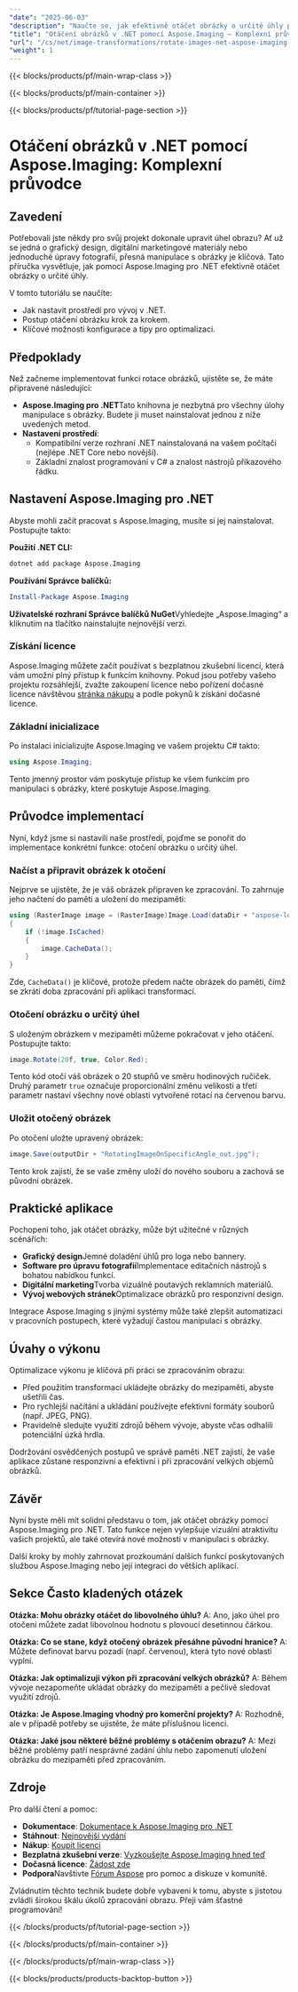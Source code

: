 ```yaml
---
"date": "2025-06-03"
"description": "Naučte se, jak efektivně otáčet obrázky o určité úhly pomocí Aspose.Imaging pro .NET. Tato podrobná příručka zahrnuje tipy pro nastavení, implementaci a optimalizaci."
"title": "Otáčení obrázků v .NET pomocí Aspose.Imaging – Komplexní průvodce"
"url": "/cs/net/image-transformations/rotate-images-net-aspose-imaging-guide/"
"weight": 1
---
```


{{< blocks/products/pf/main-wrap-class >}}

{{< blocks/products/pf/main-container >}}

{{< blocks/products/pf/tutorial-page-section >}}
# Otáčení obrázků v .NET pomocí Aspose.Imaging: Komplexní průvodce

## Zavedení

Potřebovali jste někdy pro svůj projekt dokonale upravit úhel obrazu? Ať už se jedná o grafický design, digitální marketingové materiály nebo jednoduché úpravy fotografií, přesná manipulace s obrázky je klíčová. Tato příručka vysvětluje, jak pomocí Aspose.Imaging pro .NET efektivně otáčet obrázky o určité úhly.

V tomto tutoriálu se naučíte:
- Jak nastavit prostředí pro vývoj v .NET.
- Postup otáčení obrázku krok za krokem.
- Klíčové možnosti konfigurace a tipy pro optimalizaci.

## Předpoklady

Než začneme implementovat funkci rotace obrázků, ujistěte se, že máte připravené následující:

- **Aspose.Imaging pro .NET**Tato knihovna je nezbytná pro všechny úlohy manipulace s obrázky. Budete ji muset nainstalovat jednou z níže uvedených metod.
- **Nastavení prostředí**:
  - Kompatibilní verze rozhraní .NET nainstalovaná na vašem počítači (nejlépe .NET Core nebo novější).
  - Základní znalost programování v C# a znalost nástrojů příkazového řádku.

## Nastavení Aspose.Imaging pro .NET

Abyste mohli začít pracovat s Aspose.Imaging, musíte si jej nainstalovat. Postupujte takto:

**Použití .NET CLI:**

```bash
dotnet add package Aspose.Imaging
```

**Používání Správce balíčků:**

```powershell
Install-Package Aspose.Imaging
```

**Uživatelské rozhraní Správce balíčků NuGet**Vyhledejte „Aspose.Imaging“ a kliknutím na tlačítko nainstalujte nejnovější verzi.

### Získání licence

Aspose.Imaging můžete začít používat s bezplatnou zkušební licencí, která vám umožní plný přístup k funkcím knihovny. Pokud jsou potřeby vašeho projektu rozsáhlejší, zvažte zakoupení licence nebo pořízení dočasné licence návštěvou [stránka nákupu](https://purchase.aspose.com/buy) a podle pokynů k získání dočasné licence.

### Základní inicializace

Po instalaci inicializujte Aspose.Imaging ve vašem projektu C# takto:

```csharp
using Aspose.Imaging;
```

Tento jmenný prostor vám poskytuje přístup ke všem funkcím pro manipulaci s obrázky, které poskytuje Aspose.Imaging.

## Průvodce implementací

Nyní, když jsme si nastavili naše prostředí, pojďme se ponořit do implementace konkrétní funkce: otočení obrázku o určitý úhel.

### Načíst a připravit obrázek k otočení

Nejprve se ujistěte, že je váš obrázek připraven ke zpracování. To zahrnuje jeho načtení do paměti a uložení do mezipaměti:

```csharp
using (RasterImage image = (RasterImage)Image.Load(dataDir + "aspose-logo.jpg"))
{
    if (!image.IsCached)
    {
        image.CacheData();
    }
}
```

Zde, `CacheData()` je klíčové, protože předem načte obrázek do paměti, čímž se zkrátí doba zpracování při aplikaci transformací.

### Otočení obrázku o určitý úhel

S uloženým obrázkem v mezipaměti můžeme pokračovat v jeho otáčení. Postupujte takto:

```csharp
image.Rotate(20f, true, Color.Red);
```

Tento kód otočí váš obrázek o 20 stupňů ve směru hodinových ručiček. Druhý parametr `true` označuje proporcionální změnu velikosti a třetí parametr nastaví všechny nové oblasti vytvořené rotací na červenou barvu.

### Uložit otočený obrázek

Po otočení uložte upravený obrázek:

```csharp
image.Save(outputDir + "RotatingImageOnSpecificAngle_out.jpg");
```

Tento krok zajistí, že se vaše změny uloží do nového souboru a zachová se původní obrázek.

## Praktické aplikace

Pochopení toho, jak otáčet obrázky, může být užitečné v různých scénářích:

- **Grafický design**Jemné doladění úhlů pro loga nebo bannery.
- **Software pro úpravu fotografií**Implementace editačních nástrojů s bohatou nabídkou funkcí.
- **Digitální marketing**Tvorba vizuálně poutavých reklamních materiálů.
- **Vývoj webových stránek**Optimalizace obrázků pro responzivní design.

Integrace Aspose.Imaging s jinými systémy může také zlepšit automatizaci v pracovních postupech, které vyžadují častou manipulaci s obrázky.

## Úvahy o výkonu

Optimalizace výkonu je klíčová při práci se zpracováním obrazu:

- Před použitím transformací ukládejte obrázky do mezipaměti, abyste ušetřili čas.
- Pro rychlejší načítání a ukládání používejte efektivní formáty souborů (např. JPEG, PNG).
- Pravidelně sledujte využití zdrojů během vývoje, abyste včas odhalili potenciální úzká hrdla.

Dodržování osvědčených postupů ve správě paměti .NET zajistí, že vaše aplikace zůstane responzivní a efektivní i při zpracování velkých objemů obrázků.

## Závěr

Nyní byste měli mít solidní představu o tom, jak otáčet obrázky pomocí Aspose.Imaging pro .NET. Tato funkce nejen vylepšuje vizuální atraktivitu vašich projektů, ale také otevírá nové možnosti v manipulaci s obrázky.

Další kroky by mohly zahrnovat prozkoumání dalších funkcí poskytovaných službou Aspose.Imaging nebo její integraci do větších aplikací.

## Sekce Často kladených otázek

**Otázka: Mohu obrázky otáčet do libovolného úhlu?**
A: Ano, jako úhel pro otočení můžete zadat libovolnou hodnotu s plovoucí desetinnou čárkou.

**Otázka: Co se stane, když otočený obrázek přesáhne původní hranice?**
A: Můžete definovat barvu pozadí (např. červenou), která tyto nové oblasti vyplní.

**Otázka: Jak optimalizuji výkon při zpracování velkých obrázků?**
A: Během vývoje nezapomeňte ukládat obrázky do mezipaměti a pečlivě sledovat využití zdrojů.

**Otázka: Je Aspose.Imaging vhodný pro komerční projekty?**
A: Rozhodně, ale v případě potřeby se ujistěte, že máte příslušnou licenci. 

**Otázka: Jaké jsou některé běžné problémy s otáčením obrazu?**
A: Mezi běžné problémy patří nesprávné zadání úhlu nebo zapomenutí uložení obrázku do mezipaměti před zpracováním.

## Zdroje

Pro další čtení a pomoc:

- **Dokumentace**: [Dokumentace k Aspose.Imaging pro .NET](https://reference.aspose.com/imaging/net/)
- **Stáhnout**: [Nejnovější vydání](https://releases.aspose.com/imaging/net/)
- **Nákup**: [Koupit licenci](https://purchase.aspose.com/buy)
- **Bezplatná zkušební verze**: [Vyzkoušejte Aspose.Imaging hned teď](https://releases.aspose.com/imaging/net/)
- **Dočasná licence**: [Žádost zde](https://purchase.aspose.com/temporary-license/)
- **Podpora**Navštivte [Fórum Aspose](https://forum.aspose.com/c/imaging/10) pro pomoc a diskuze v komunitě.

Zvládnutím těchto technik budete dobře vybaveni k tomu, abyste s jistotou zvládli širokou škálu úkolů zpracování obrazu. Přeji vám šťastné programování!

{{< /blocks/products/pf/tutorial-page-section >}}

{{< /blocks/products/pf/main-container >}}

{{< /blocks/products/pf/main-wrap-class >}}

{{< blocks/products/products-backtop-button >}}